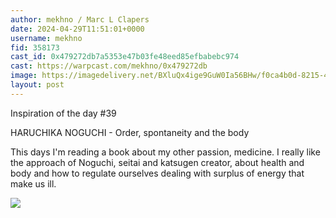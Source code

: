 ```yaml
---
author: mekhno / Marc L Clapers
date: 2024-04-29T11:51:01+0000
username: mekhno
fid: 358173
cast_id: 0x479272db7a5353e47b03fe48eed85efbabebc974
cast: https://warpcast.com/mekhno/0x479272db
image: https://imagedelivery.net/BXluQx4ige9GuW0Ia56BHw/f0ca4b0d-8215-4ee2-cc48-51e44d701c00/original
layout: post
---
```

Inspiration of the day #39  
  
HARUCHIKA NOGUCHI - Order, spontaneity and the body  
  
This days I'm reading a book about my other passion, medicine. I really like the approach of Noguchi, seitai and katsugen creator, about health and body and how to regulate ourselves dealing with surplus of energy that make us ill.  

![](https://imagedelivery.net/BXluQx4ige9GuW0Ia56BHw/f0ca4b0d-8215-4ee2-cc48-51e44d701c00/original)